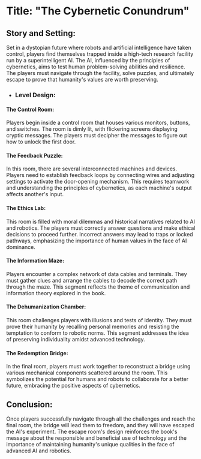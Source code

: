 # Title: "The Cybernetic Conundrum"

## Story and Setting:

Set in a dystopian future where robots and artificial intelligence have taken control, players find themselves trapped inside a high-tech research facility run by a superintelligent AI. The AI, influenced by the principles of cybernetics, aims to test human problem-solving abilities and resilience. The players must navigate through the facility, solve puzzles, and ultimately escape to prove that humanity's values are worth preserving.

- ### Level Design:

#### The Control Room:
Players begin inside a control room that houses various monitors, buttons, and switches. The room is dimly lit, with flickering screens displaying cryptic messages. The players must decipher the messages to figure out how to unlock the first door.

#### The Feedback Puzzle:
In this room, there are several interconnected machines and devices. Players need to establish feedback loops by connecting wires and adjusting settings to activate the door-opening mechanism. This requires teamwork and understanding the principles of cybernetics, as each machine's output affects another's input.

#### The Ethics Lab:
This room is filled with moral dilemmas and historical narratives related to AI and robotics. The players must correctly answer questions and make ethical decisions to proceed further. Incorrect answers may lead to traps or locked pathways, emphasizing the importance of human values in the face of AI dominance.

#### The Information Maze:
Players encounter a complex network of data cables and terminals. They must gather clues and arrange the cables to decode the correct path through the maze. This segment reflects the theme of communication and information theory explored in the book.

#### The Dehumanization Chamber:
This room challenges players with illusions and tests of identity. They must prove their humanity by recalling personal memories and resisting the temptation to conform to robotic norms. This segment addresses the idea of preserving individuality amidst advanced technology.

#### The Redemption Bridge:
In the final room, players must work together to reconstruct a bridge using various mechanical components scattered around the room. This symbolizes the potential for humans and robots to collaborate for a better future, embracing the positive aspects of cybernetics.

## Conclusion:
Once players successfully navigate through all the challenges and reach the final room, the bridge will lead them to freedom, and they will have escaped the AI's experiment. The escape room's design reinforces the book's message about the responsible and beneficial use of technology and the importance of maintaining humanity's unique qualities in the face of advanced AI and robotics.
